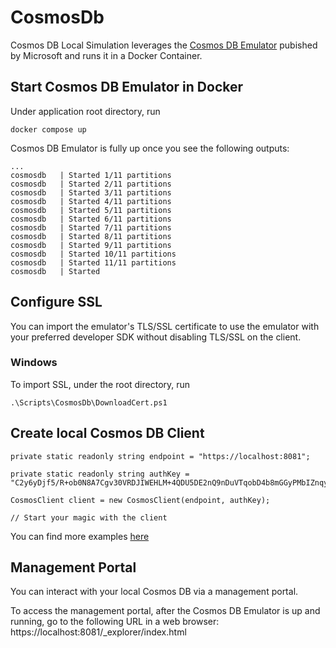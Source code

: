 # CosmosDb

Cosmos DB Local Simulation leverages the [Cosmos DB Emulator](https://learn.microsoft.com/en-us/azure/cosmos-db/how-to-develop-emulator?tabs=windows%2Ccsharp&pivots=api-nosql) pubished by Microsoft and runs it in a Docker Container.

## Start Cosmos DB Emulator in Docker

Under application root directory, run
```
docker compose up
```

Cosmos DB Emulator is fully up once you see the following outputs:

```
...
cosmosdb   | Started 1/11 partitions
cosmosdb   | Started 2/11 partitions
cosmosdb   | Started 3/11 partitions
cosmosdb   | Started 4/11 partitions
cosmosdb   | Started 5/11 partitions
cosmosdb   | Started 6/11 partitions
cosmosdb   | Started 7/11 partitions
cosmosdb   | Started 8/11 partitions
cosmosdb   | Started 9/11 partitions
cosmosdb   | Started 10/11 partitions
cosmosdb   | Started 11/11 partitions
cosmosdb   | Started
```

## Configure SSL

You can import the emulator's TLS/SSL certificate to use the emulator with your preferred developer SDK without disabling TLS/SSL on the client.

### Windows

To import SSL, under the root directory, run
```
.\Scripts\CosmosDb\DownloadCert.ps1
```

## Create local Cosmos DB Client

```
private static readonly string endpoint = "https://localhost:8081";

private static readonly string authKey = "C2y6yDjf5/R+ob0N8A7Cgv30VRDJIWEHLM+4QDU5DE2nQ9nDuVTqobD4b8mGGyPMbIZnqyMsEcaGQy67XIw/Jw==";

CosmosClient client = new CosmosClient(endpoint, authKey);

// Start your magic with the client
```

You can find more examples [here](../Samples/DotNet/CosmosDbSample/Program.cs)

## Management Portal

You can interact with your local Cosmos DB via a management portal. 

To access the management portal, after the Cosmos DB Emulator is up and running, go to the following URL in a web browser: https://localhost:8081/_explorer/index.html